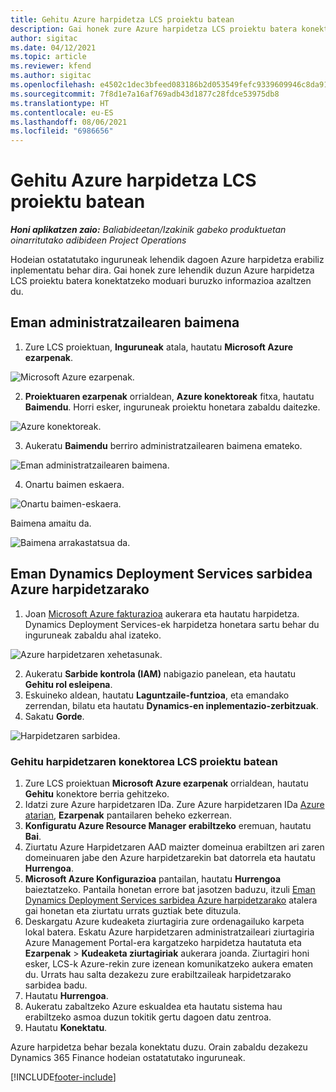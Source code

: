 ```yaml
---
title: Gehitu Azure harpidetza LCS proiektu batean
description: Gai honek zure Azure harpidetza LCS proiektu batera konektatzeko moduari buruzko informazioa eskaintzen du.
author: sigitac
ms.date: 04/12/2021
ms.topic: article
ms.reviewer: kfend
ms.author: sigitac
ms.openlocfilehash: e4502c1dec3bfeed083186b2d053549fefc9339609946c8da919b46e0e56cc79
ms.sourcegitcommit: 7f8d1e7a16af769adb43d1877c28fdce53975db8
ms.translationtype: HT
ms.contentlocale: eu-ES
ms.lasthandoff: 08/06/2021
ms.locfileid: "6986656"
---
```

# <a name="add-an-azure-subscription-to-an-lcs-project"></a>Gehitu Azure harpidetza LCS proiektu batean

_**Honi aplikatzen zaio:** Baliabideetan/Izakinik gabeko produktuetan oinarritutako adibideen Project Operations_

Hodeian ostatatutako inguruneak lehendik dagoen Azure harpidetza erabiliz inplementatu behar dira. Gai honek zure lehendik duzun Azure harpidetza LCS proiektu batera konektatzeko moduari buruzko informazioa azaltzen du. 

## <a name="grant-admin-consent"></a>Eman administratzailearen baimena

1. Zure LCS proiektuan, **Inguruneak** atala, hautatu **Microsoft Azure ezarpenak**.

![Microsoft Azure ezarpenak.](./media/1MicrosoftAzureSettings.png)

2. **Proiektuaren ezarpenak** orrialdean, **Azure konektoreak** fitxa, hautatu **Baimendu**. Horri esker, inguruneak proiektu honetara zabaldu daitezke.

![Azure konektoreak.](./media/2AzureConnectors.png)

3. Aukeratu **Baimendu** berriro administratzailearen baimena emateko.

![Eman administratzailearen baimena.](./media/3GrantAdminConsent.png)

4. Onartu baimen eskaera.

![Onartu baimen-eskaera.](./media/4AcceptPermissionRequest.png)

Baimena amaitu da. 

![Baimena arrakastatsua da.](./media/5AuthorizationComplete.png)

## <a name="provide-dynamics-deployment-services-access-to-your-azure-subscription"></a><a name="provide"></a>Eman Dynamics Deployment Services sarbidea Azure harpidetzarako

1. Joan [Microsoft Azure fakturazioa](https://portal.azure.com/#blade/Microsoft\_Azure\_Billing/SubscriptionsBlade) aukerara eta hautatu harpidetza. Dynamics Deployment Services-ek harpidetza honetara sartu behar du inguruneak zabaldu ahal izateko.

![Azure harpidetzaren xehetasunak.](./media/6AzureSubscription.png)

2. Aukeratu **Sarbide kontrola (IAM)** nabigazio panelean, eta hautatu **Gehitu rol esleipena**.
3. Eskuineko aldean, hautatu **Laguntzaile-funtzioa**, eta emandako zerrendan, bilatu eta hautatu **Dynamics-en inplementazio-zerbitzuak**. 
4. Sakatu **Gorde**.

![Harpidetzaren sarbidea.](./media/7SubscriptionAccess.png)

### <a name="add-a-subscription-connector-to-an-lcs-project"></a>Gehitu harpidetzaren konektorea LCS proiektu batean

1. Zure LCS proiektuan **Microsoft Azure ezarpenak** orrialdean, hautatu **Gehitu** konektore berria gehitzeko.
2. Idatzi zure Azure harpidetzaren IDa. Zure Azure harpidetzaren IDa [Azure atarian](https://ms.portal.azure.com/), **Ezarpenak** pantailaren beheko ezkerrean.
3. **Konfiguratu Azure Resource Manager erabiltzeko** eremuan, hautatu **Bai**.
4. Ziurtatu Azure Harpidetzaren AAD maizter domeinua erabiltzen ari zaren domeinuaren jabe den Azure harpidetzarekin bat datorrela eta hautatu **Hurrengoa**.
5. **Microsoft Azure Konfigurazioa** pantailan, hautatu **Hurrengoa** baieztatzeko. Pantaila honetan errore bat jasotzen baduzu, itzuli [Eman Dynamics Deployment Services sarbidea Azure harpidetzarako](#provide) atalera gai honetan eta ziurtatu urrats guztiak bete dituzula.
6. Deskargatu Azure kudeaketa ziurtagiria zure ordenagailuko karpeta lokal batera. Eskatu Azure harpidetzaren administratzaileari ziurtagiria Azure Management Portal-era kargatzeko harpidetza hautatuta eta **Ezarpenak** > **Kudeaketa ziurtagiriak** aukerara joanda. Ziurtagiri honi esker, LCS-k Azure-rekin zure izenean komunikatzeko aukera ematen du. Urrats hau salta dezakezu zure erabiltzaileak harpidetzarako sarbidea badu.
7. Hautatu **Hurrengoa**.
8. Aukeratu zabaltzeko Azure eskualdea eta hautatu sistema hau erabiltzeko asmoa duzun tokitik gertu dagoen datu zentroa.
9.  Hautatu **Konektatu**.

Azure harpidetza behar bezala konektatu duzu. Orain zabaldu dezakezu Dynamics 365 Finance hodeian ostatatutako inguruneak.




[!INCLUDE[footer-include](../includes/footer-banner.md)]
